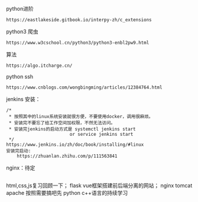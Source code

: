 python进阶
```
https://eastlakeside.gitbook.io/interpy-zh/c_extensions
```

python3 爬虫
```
https://www.w3cschool.cn/python3/python3-enbl2pw9.html
```

算法
```
https://algo.itcharge.cn/
```

python ssh
```
https://www.cnblogs.com/wongbingming/articles/12384764.html
```

jenkins 安装：
``` 
/*
 * 按照其中的linux系统安装就很方便，不要使用docker，调用很麻烦。 
 * 安装完不要忘了给工作空间加权限，不然无法访问。
 * 安装完jenkins的启动方式是 systemctl jenkins start
                        or service jenkins start
 */
https://www.jenkins.io/zh/doc/book/installing/#linux    
安装完启动:
    https://zhuanlan.zhihu.com/p/111563841  
```

nginx：待定
```

```

html,css,js复习回顾一下；
flask vue框架搭建前后端分离的网站；
nginx tomcat apache 按照需要搞吧先
python c++语言的持续学习
